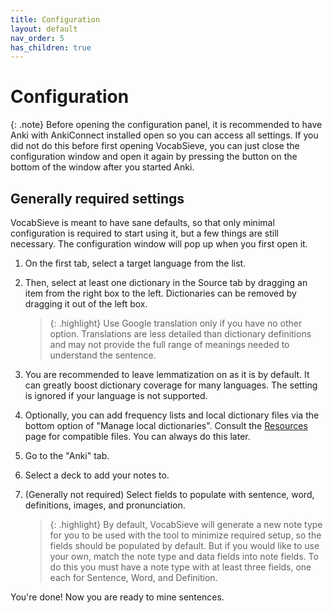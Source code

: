 ```yaml
---
title: Configuration
layout: default
nav_order: 5
has_children: true
---
```


# Configuration

{: .note}
Before opening the configuration panel, it is recommended to have Anki with AnkiConnect installed open so you can access all settings. If you did not do this before first opening VocabSieve, you can just close the configuration window and open it again by pressing the button on the bottom of the window after you started Anki.

## Generally required settings

VocabSieve is meant to have sane defaults, so that only minimal configuration is required to start using it, but a few things are still necessary. The configuration window will pop up when you first open it. 

1. On the first tab, select a target language from the list.
2. Then, select at least one dictionary in the Source tab by dragging an item from the right box to the left. Dictionaries can be removed by dragging it out of the left box.
    > {: .highlight}
    Use Google translation only if you have no other option. Translations are less detailed than dictionary definitions and may not provide the full range of meanings needed to understand the sentence.
3. You are recommended to leave lemmatization on as it is by default. It can greatly boost dictionary coverage for many languages. The setting is ignored if your language is not supported.

4. Optionally, you can add frequency lists and local dictionary files via the bottom option of "Manage local dictionaries". Consult the [Resources]({{site.baseurl}}/resources.html) page for compatible files. You can always do this later.

5. Go to the "Anki" tab. 

6. Select a deck to add your notes to. 

7. (Generally not required) Select fields to populate with sentence, word, definitions, images, and pronunciation.
    > {: .highlight}
    By default, VocabSieve will generate a new note type for you to be used with the tool to minimize required setup, so the fields should be populated by default. But if you would like to use your own, match the note type and data fields into note fields. To do this you must have a note type with at least three fields, one each for Sentence, Word, and Definition. 

You're done! Now you are ready to mine sentences.
